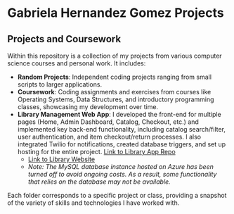 # Gabriela Hernandez Gomez Projects

## Projects and Coursework

Within this repository is a collection of my projects from various computer science courses and personal work. It includes:

- **Random Projects**: Independent coding projects ranging from small scripts to larger applications.
- **Coursework**: Coding assignments and exercises from courses like Operating Systems, Data Structures, and introductory programming classes, showcasing my development over time.
- **Library Management Web App**: I developed the front-end for multiple pages (Home, Admin Dashboard, Catalog, Checkout, etc.) and implemented key back-end functionality, including catalog search/filter, user authentication, and item checkout/return processes. I also integrated Twilio for notifications, created database triggers, and set up hosting for the entire project. [Link to Library App Repo](https://github.com/Gabyc5/Team7-Library-Database.git)
  - [Link to Library Website](https://cougarchronicles.vercel.app/)
  - *Note: The MySQL database instance hosted on Azure has been turned off to avoid ongoing costs. As a result, some functionality that relies on the database may not be available.*

Each folder corresponds to a specific project or class, providing a snapshot of the variety of skills and technologies I have worked with.
